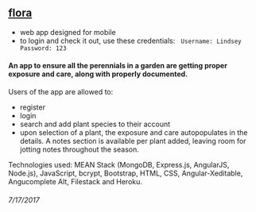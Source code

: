 ## [flora](https://flora-garden-app.herokuapp.com/)

- web app designed for mobile
- to login and check it out, use these credentials:
   `Username: Lindsey  
   Password: 123`  
   
 #### An app to ensure all the perennials in a garden are getting proper exposure and care, along with properly documented.

Users of the app are allowed to:
- register
- login
- search and add plant species to their account
- upon selection of a plant, the exposure and care autopopulates in the details. A notes section is available per plant added, leaving room for jotting notes throughout the season.

Technologies used: MEAN Stack (MongoDB, Express.js, AngularJS, Node.js), JavaScript, bcrypt, Bootstrap, HTML, CSS, Angular-Xeditable, Angucomplete Alt, Filestack and Heroku.

###### 7/17/2017 
